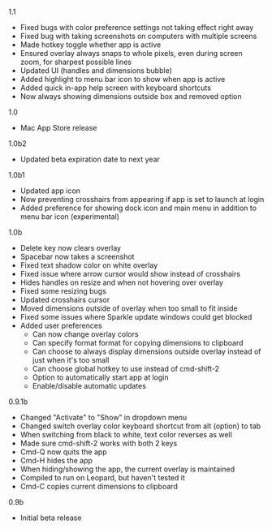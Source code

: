 1.1
- Fixed bugs with color preference settings not taking effect right away
- Fixed bug with taking screenshots on computers with multiple screens
- Made hotkey toggle whether app is active
- Ensured overlay always snaps to whole pixels, even during screen zoom, for sharpest possible lines
- Updated UI (handles and dimensions bubble)
- Added highlight to menu bar icon to show when app is active
- Added quick in-app help screen with keyboard shortcuts
- Now always showing dimensions outside box and removed option


1.0
- Mac App Store release

1.0b2
- Updated beta expiration date to next year

1.0b1
- Updated app icon
- Now preventing crosshairs from appearing if app is set to launch at login
- Added preference for showing dock icon and main menu in addition to menu bar icon (experimental)


1.0b
- Delete key now clears overlay
- Spacebar now takes a screenshot
- Fixed text shadow color on white overlay
- Fixed issue where arrow cursor would show instead of crosshairs
- Hides handles on resize and when not hovering over overlay
- Fixed some resizing bugs
- Updated crosshairs cursor
- Moved dimensions outside of overlay when too small to fit inside
- Fixed some issues where Sparkle update windows could get blocked
- Added user preferences
  - Can now change overlay colors
  - Can specify format format for copying dimensions to clipboard
  - Can choose to always display dimensions outside overlay instead of just when it's too small
  - Can choose global hotkey to use instead of cmd-shift-2
  - Option to automatically start app at login
  - Enable/disable automatic updates

0.9.1b
- Changed "Activate" to "Show" in dropdown menu
- Changed switch overlay color keyboard shortcut from alt (option) to tab
- When switching from black to white, text color reverses as well
- Made sure cmd-shift-2 works with both 2 keys
- Cmd-Q now quits the app
- Cmd-H hides the app
- When hiding/showing the app, the current overlay is maintained
- Compiled to run on Leopard, but haven't tested it
- Cmd-C copies current dimensions to clipboard

0.9b
- Initial beta release